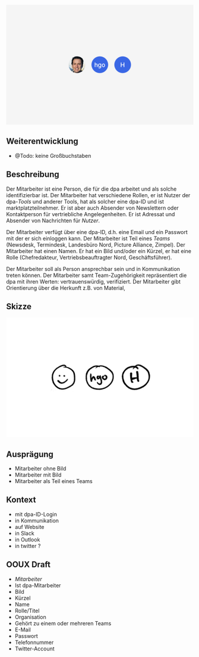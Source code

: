 
![](./mitarbeiter.png)

## Weiterentwicklung

- @Todo: keine Großbuchstaben

## Beschreibung
Der Mitarbeiter ist eine Person, die für die dpa arbeitet und als solche identifizierbar ist. Der Mitarbeiter hat verschiedene Rollen, er ist Nutzer der dpa-*Tools* und anderer Tools, hat als solcher eine dpa-ID und ist marktplatzteilnehmer. Er ist aber auch Absender von Newslettern oder Kontaktperson für vertriebliche Angelegenheiten. Er ist Adressat und Absender von Nachrichten für *Nutzer*.

Der Mitarbeiter verfügt über eine dpa-ID, d.h. eine Email und ein Passwort mit der er sich einloggen kann.  Der Mitarbeiter ist  Teil eines *Teams* (Newsdesk, Termindesk, Landesbüro Nord, Picture Alliance, Zimpel).  Der Mitarbeiter hat einen Namen. Er hat ein Bild und/oder ein Kürzel, er hat  eine Rolle (Chefredakteur, Vertriebsbeauftragter Nord, Geschäftsführer).

Der Mitarbeiter soll als Person ansprechbar sein und in Kommunikation treten können. Der Mitarbeiter samt Team-Zugehörigkeit repräsentiert die dpa mit ihren Werten: vertrauenswürdig, verifiziert. Der Mitarbeiter gibt Orientierung über die Herkunft z.B. von Material,

## Skizze
![](Scribble.png)

## Ausprägung
* Mitarbeiter ohne Bild
* Mitarbeiter mit Bild
* Mitarbeiter als Teil eines Teams


## Kontext
* mit dpa-ID-Login
* in Kommunikation
* auf Website
* in Slack
* in Outlook
* in twitter ?

## OOUX Draft
* *Mitarbeiter*
* Ist dpa-Mitarbeiter
* Bild
* Kürzel
* Name
* Rolle/Titel
* Organisation
* Gehört zu einem oder mehreren Teams
* E-Mail
* Passwort
* Telefonnummer
* Twitter-Account
